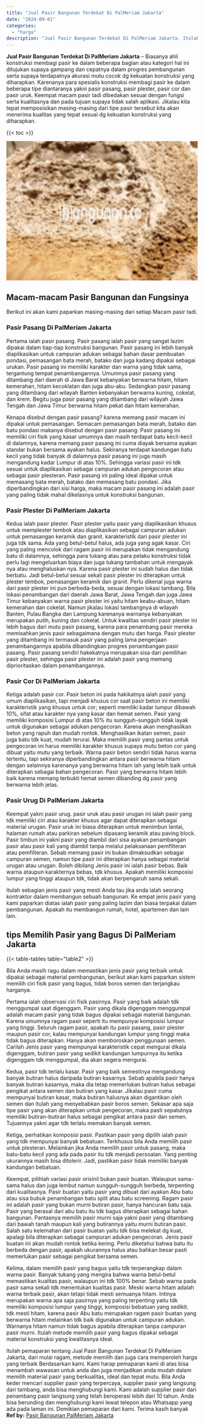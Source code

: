```yaml
---
title: "Jual Pasir Bangunan Terdekat Di PalMeriam Jakarta"
date: "2024-09-01"
categories: 
  - "harga"
description: "Jual Pasir Bangunan Terdekat Di PalMeriam Jakarta. Itulah pemaparan tentang Jual Pasir Bangunan Terdekat Di PalMeriam Jakarta, dari mulai ragam, metode memil..."
---
```


**Jual Pasir Bangunan Terdekat Di PalMeriam Jakarta** – Biasanya ahli konstruksi membagi pasir ke dalam beberapa bagian atau kategori hal ini ditujukan supaya gampang dan cepatnya dalam progres pembangunan serta supaya terdapatnya akurasi mutu cocok dg kekuatan konstruksi yang diharapkan. Karenanya para spesialis konstruksi membagi pasir ke dalam beberapa tipe diantaranya yakni pasir pasang, pasir plester, pasir cor dan pasir uruk. Keempat macam pasir tadi dibedakan sesuai dengan fungsi serta kualitasnya dan pada tujuan supaya tidak salah aplikasi. Jikalau kita tepat memposisikan masing-masing dari tipe pasir tersebut kita akan menerima kualitas yang tepat sesuai dg kekuatan konstruksi yang diharapkan.

{{< toc >}}

![Jual Pasir Bangunan Terdekat Di PalMeriam Jakarta](/images/jual-pasir-bangunan-41.png)

## Macam-macam Pasir Bangunan dan Fungsinya

Berikut ini akan kami paparkan masing-masing dari setiap Macam pasir tadi.

### Pasir Pasang Di PalMeriam Jakarta

Pertama ialah pasir pasang. Pasir pasang ialah pasir yang sangat lazim dipakai dalam tiap-tiap konstruksi bangunan. Pasir pasang ini lebih banyak diaplikasikan untuk campuran adukan sebagai bahan dasar pembuatan pondasi, pemasangan bata merah, batako dan juga kadang dipakai sebagai urukan. Pasir pasang ini memiliki karakter dan warna yang tidak sama, tergantung tempat penambangannya. Umumnya pasir pasang yang ditambang dari daerah di Jawa Barat kebanyakan berwarna hitam, hitam kemerahan, hitam kecoklatan dan juga abu-abu. Sedangkan pasir pasang yang ditambang dari wilayah Banten kebanyakan berwarna kuning, cokelat, dan krem. Begitu juga pasir pasang yang ditambang dari wilayah Jawa Tengah dan Jawa Timur berwarna hitam pekat dan hitam kemerahan.

Kenapa disebut dengan pasir pasang? karena memang pasir macam ini dipakai untuk pemasangan. Semacam pemasangan bata merah, batako dan batu pondasi makanya disebut dengan pasir pasang. Pasir pasang ini memiliki ciri fisik yang kasar umumnya dan masih terdapat batu kecil-kecil di dalamnya, karena memang pasir pasang ini cuma diayak bersama ayakan standar bukan bersama ayakan halus. Sekiranya terdapat kandungan batu kecil yang tidak banyak di dalamnya pasir pasang ini juga masih mengandung kadar Lumpur di atas 10%. Sehingga variasi pasir ini tdk sesuai untuk diaplikasikan sebagai campuran adukan pengecoran atau sebagai pasir plesteran. Pasir pasang ini paling ideal dipakai untuk memasang bata merah, batako dan memasang batu pondasi. Jika diperbandingkan dari sisi harga, maka macam pasir pasang ini adalah pasir yang paling tidak mahal dikelasnya untuk konstruksi bangunan.

### Pasir Plester Di PalMeriam Jakarta

Kedua ialah pasir plester. Pasir plester yaitu pasir yang diaplikasikan khusus untuk memplester tembok atau diaplikasikan sebagai campuran adukan untuk pemasangan keramik dan granit. karakteristik dari pasir plester ini juga tdk sama. Ada yang betul-betul halus, ada juga yang agak kasar. Ciri yang paling mencolok dari ragam pasir ini merupakan tidak mengandung batu di dalamnya, sehingga para tukang atau para pelaku konstruksi tidak perlu lagi mengeluarkan biaya dan juga tukang tambahan untuk mengayak nya atau menghaluskan nya. Karena pasir plester ini sudah halus dan tidak berbatu. Jadi betul-betul sesuai sekali pasir plester ini diterapkan untuk plester tembok, pemasangan keramik dan granit. Perlu dikenal juga warna dari pasir plester ini pun berbeda-beda, sesuai dengan lokasi tambang. Bila lokasi penambangan dari daerah Jawa Barat, Jawa Tengah dan juga Jawa Timur kebanyakan warna pasir plester ini yaitu hitam keabu-abuan, hitam kemerahan dan cokelat. Namun jikalau lokasi tambangnya di wilayah Banten, Pulau Bangka dan Lampung karenanya warnanya kebanyakan merupakan putih, kuning dan cokelat. Untuk kwalitas sendiri pasir plester ini lebih bagus dari mutu pasir pasang, karena para penambang pasir mereka memisahkan jenis pasir sebagaimana dengan mutu dan harga. Pasir plester yang ditambang ini termasuk pasir yang paling lama pengerjaan penambangannya apabila dibandingkan progres penambangan pasir pasang. Pasir pasang sendiri hakekatnya merupakan sisa dari pemilihan pasir plester, sehingga pasir plester ini adalah pasir yang memang diprioritaskan dalam penambangannya.

### Pasir Cor Di PalMeriam Jakarta

Ketiga adalah pasir cor. Pasir beton ini pada hakikatnya ialah pasir yang umum diaplikasikan, tapi menjadi khusus cor saat pasir beton ini memiliki karakteristik yang khusus untuk cor; seperti memiliki kadar lumpur dibawah 10%, sifat atau karakter nya yang kasar dan hemat semen. Pasir yang memiliki komposisi Lumpur di atas 10% itu sungguh-sungguh tidak layak untuk digunakan sebagai adukan pengecoran. Karena akan menghasilkan beton yang rapuh dan mudah rontok. Menghasilkan ikatan semen, pasir juga batu tdk kuat, mudah terurai. Maka memilih pasir yang pantas untuk pengecoran ini harus memiliki karakter khusus supaya mutu beton cor yang dibuat yaitu mutu yang terbaik. Warna pasir beton sendiri tidak harus warna tertentu, tapi sekiranya diperbandingkan antara pasir berwarna hitam dengan selainnya karenanya yang berwarna hitam lah yang lebih baik untuk diterapkan sebagai bahan pengecoran. Pasir yang berwarna hitam lebih baik karena memang terbukti hemat semen dibanding dg pasir yang berwarna lebih jelas.

### Pasir Urug Di PalMeriam Jakarta

Keempat yakni pasir urug. pasir uruk atau pasir urugan ini ialah pasir yang tdk memiliki ciri atau karakter khusus agar dapat diterapkan sebagai material urugan. Pasir uruk ini biasa diterapkan untuk menimbun lantai, halaman rumah atau parkiran sebelum dipasang keramik atau paving block. Pasir timbun ini yakni pasir yang diambil dari sisa ayakan penambangan pasir atau pasir kali yang diambil tanpa melalui pelaksanaan pemfilteran atau pemfilteran. Sebab memang pasir ini bukan dimaksudkan sebagai campuran semen, namun tipe pasir ini diterapkan hanya sebagai material urugan atau urugan. Boleh dibilang Jenis pasir ini ialah pasir bebas. Baik warna ataupun karakternya bebas, tdk khusus. Apakah memiliki komposisi lumpur yang tinggi ataupun tdk, tidak akan berpengaruh sama sekali.

Itulah sebagian jenis pasir yang mesti Anda tau jika anda ialah seorang kontraktor dalam membangun sebuah bangunan. Ke empat jenis pasir yang kami paparkan diatas ialah pasir yang paling lazim dan biasa terpakai dalam pembangunan. Apakah itu membangun rumah, hotel, apartemen dan lain lain.

## tips Memilih Pasir yang Bagus Di PalMeriam Jakarta

{{< table-tables table="table2" >}}

Bila Anda masih ragu dalam memastikan jenis pasir yang terbaik untuk dipakai sebagai material pembangunan, berikut akan kami paparkan sistem memilih ciri fisik pasir yang bagus, tidak boros semen dan terjangkau harganya.

Pertama ialah observasi ciri fisik pasirnya. Pasir yang baik adalah tdk menggumpal saat digenggam. Pasir yang dikala digenggam menggumpal adalah macam pasir yang tidak bagus dipakai sebagai material bangunan. Karena umumnya ragam pasir seperti itu mempunyai komposisi lumpur yang tinggi. Seluruh ragam pasir, apakah itu pasir pasang, pasir plester maupun pasir cor, kalau mempunyai kandungan lumpur yang tinggi maka tidak bagus diterapkan. Hanya akan memboroskan penggunaan semen. Carilah Jenis pasir yang mempunyai karakteristik cepat mengurai dikala digenggam, butiran pasir yang sedikit kandungan lumpurnya itu ketika digenggam tdk menggumpal, dia akan segera mengurai.

Kedua, pasir tdk terlalu kasar. Pasir yang baik semestinya mengandung banyak butiran halus daripada butiran kasarnya. Sebab apabila pasir hanya banyak butiran kasarnya, maka dia tetap memerlukan butiran halus sebagai pengikat antara semen dan butiran yang kasar. Jikalau pasir cuma mempunyai butiran kasar, maka butiran halusnya akan digantikan oleh semen dan itulah yang menyebabkan pasir boros semen. Sekasar apa saja tipe pasir yang akan diterapkan untuk pengecoran, maka pasti sepatutnya memiliki butiran-butiran halus sebagai pengikat antara pasir dan semen. Tujuannya yakni agar tdk terlalu memakan banyak semen.

Ketiga, perhatikan komposisi pasir. Pastikan pasir yang dipilih ialah pasir yang tdk mempunyai banyak bebatuan. Terkhusus bila Anda memilih pasir untuk plesteran. Melainkan jika Anda memilih pasir untuk pasang, maka batu-batu kecil yang ada pada pasir itu tdk menjadi persoalan. Yang penting ukurannya masih bisa ditolerir. Jadi, pastikan pasir tidak memiliki banyak kandungan bebatuan.

Keempat, pilihlah variasi pasir orisinil bukan pasir buatan. Walaupun sama-sama halus dan juga lembut namun sungguh-sungguh berbeda, terpenting dari kualitasnya. Pasir buatan yaitu pasir yang dibuat dari ayakan Abu batu atau sisa bubuk penambangan batu split atau batu screening. Ragam pasir ini adalah pasir yang bukan murni butiran pasir, hanya hancuran batu saja. Pasir yang berasal dari abu batu itu tdk bagus diterapkan sebagai bahan bangunan. Pantasnya memilih pasir murni saja yakni pasir yang ditambang dari bawah tanah maupun kali yang butirannya yaitu murni butiran pasir. Salah satu kelemahan dari pasir buatan yaitu tdk bisa melekat dg kuat, apalagi bila diterapkan sebagai campuran adukan pengecoran. Jenis pasir buatan ini akan mudah rontok ketika kering. Perlu diketahui bahwa batu itu berbeda dengan pasir, apakah ukurannya halus atau bahkan besar pasti memerlukan pasir sebagai pengikat bersama semen.

Kelima, dalam memilih pasir yang bagus yaitu tdk terperangkap dalam warna pasir. Banyak tukang yang mengira bahwa warna betul-betul memastikan kualitas pasir, walaupun ini tdk 100% benar. Sebab warna pada pasir sama sekali tdk menentukan kualitas pasir. Meski warna hitam adalah warna terbaik pasir, akan tetapi tidak mesti semuanya hitam. Intinya merupakan warna apa saja pasirnya yang paling terpenting yaitu tdk memiliki komposisi lumpur yang tinggi, komposisi bebatuan yang sedikit. tdk mesti hitam, karena pasir Abu batu merupakan ragam pasir buatan yang berwarna hitam melainkan tdk baik digunakan untuk campuran adukan. Warnanya hitam namun tidak bagus apabila diterapkan tanpa campuran pasir murni. Itulah metode memilih pasir yang bagus dipakai sebagai material konstruksi yang kwalitasnya ideal.

Itulah pemaparan tentang Jual Pasir Bangunan Terdekat Di PalMeriam Jakarta, dari mulai ragam, metode memilih dan juga cara memperoleh harga yang terbaik Berdasarkan kami. Kami harap pemaparan kami di atas bisa menambah wawasan untuk anda dan juga menjadikan anda mudah dalam memilih material pasir yang berkualitas, ideal dan tepat mutu. Bila Anda keder mencari supplier pasir yang terpercaya, supplier pasir yang langsung dari tambang, anda bisa menghubungi kami. Kami adalah supplier pasir dari penambang pasir langsung yang telah beroperasi lebih dari 10 tahun. Anda bisa berunding dan menghubungi kami lewat telepon atau Whatsapp yang ada pada laman ini. Demikian pemaparan dari kami. Terima kasih banyak
**Ref by:** [Pasir Bangunan PalMeriam Jakarta](https://id.wikipedia.org/wiki/Pasir)
